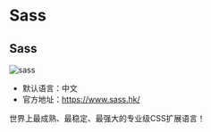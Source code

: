 # Sass

## Sass

![sass](/images/html/sass/sass.png)

- 默认语言：中文
- 官方地址：https://www.sass.hk/

世界上最成熟、最稳定、最强大的专业级CSS扩展语言！
